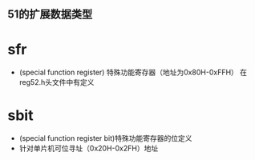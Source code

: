 ## 51的扩展数据类型

# sfr

- (special function register) 特殊功能寄存器（地址为0x80H-0xFFH） 在reg52.h头文件中有定义

# sbit

- (special function register bit)特殊功能寄存器的位定义
- 针对单片机可位寻址（0x20H-0x2FH）地址

